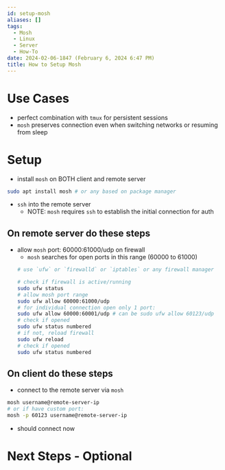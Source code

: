 ```yaml
---
id: setup-mosh
aliases: []
tags:
  - Mosh
  - Linux
  - Server
  - How-To
date: 2024-02-06-1847 (February 6, 2024 6:47 PM)
title: How to Setup Mosh
---
```


# Use Cases
- perfect combination with `tmux` for persistent sessions
- `mosh` preserves connection even when switching networks or resuming from sleep

# Setup
- install `mosh` on BOTH client and remote server
```bash
sudo apt install mosh # or any based on package manager
```
- `ssh` into the remote server
  - NOTE: `mosh` requires `ssh` to establish the initial connection for auth

## On remote server do these steps
- allow `mosh` port: 60000:61000/udp on firewall
  - `mosh` searches for open ports in this range (60000 to 61000)
  ```bash
  # use `ufw` or `firewalld` or `iptables` or any firewall manager

  # check if firewall is active/running
  sudo ufw status
  # allow mosh port range
  sudo ufw allow 60000:61000/udp
  # for individual connection open only 1 port: 
  sudo ufw allow 60000:60001/udp # can be sudo ufw allow 60123/udp
  # check if opened
  sudo ufw status numbered
  # if not, reload firewall
  sudo ufw reload
  # check if opened
  sudo ufw status numbered
  ```

## On client do these steps
- connect to the remote server via `mosh`
```bash
mosh username@remote-server-ip
# or if have custom port:
mosh -p 60123 username@remote-server-ip
```
- should connect now

# Next Steps - Optional

